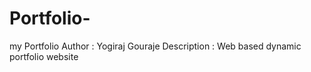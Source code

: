 # Portfolio-
my Portfolio
Author : Yogiraj Gouraje
Description : Web based dynamic portfolio website
